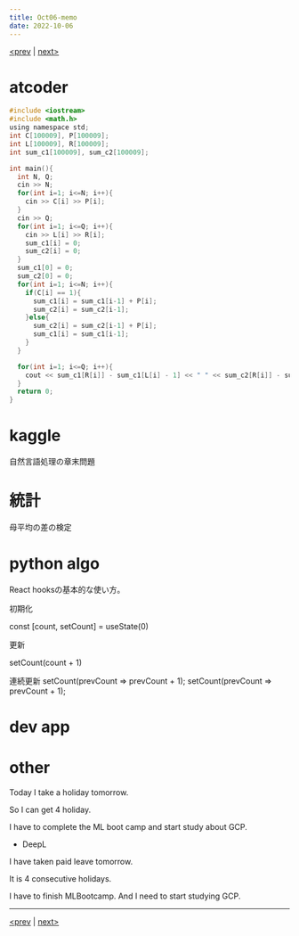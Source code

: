 ```yaml
---
title: Oct06-memo 
date: 2022-10-06 
---
```


[<prev](https://idekworks.github.io/TechnicalMemo/2022/10/05/Oct05.html) | [next>](https://idekworks.github.io/TechnicalMemo/2022/10/07/Oct07.html) 

# atcoder

```c
#include <iostream>
#include <math.h>
using namespace std;
int C[100009], P[100009];
int L[100009], R[100009];
int sum_c1[100009], sum_c2[100009];

int main(){
  int N, Q;
  cin >> N;
  for(int i=1; i<=N; i++){
    cin >> C[i] >> P[i];
  }
  cin >> Q;
  for(int i=1; i<=Q; i++){
    cin >> L[i] >> R[i];
    sum_c1[i] = 0;
    sum_c2[i] = 0;
  }
  sum_c1[0] = 0;
  sum_c2[0] = 0;
  for(int i=1; i<=N; i++){
    if(C[i] == 1){
      sum_c1[i] = sum_c1[i-1] + P[i];
      sum_c2[i] = sum_c2[i-1];
    }else{
      sum_c2[i] = sum_c2[i-1] + P[i];
      sum_c1[i] = sum_c1[i-1];
    }
  }

  for(int i=1; i<=Q; i++){
    cout << sum_c1[R[i]] - sum_c1[L[i] - 1] << " " << sum_c2[R[i]] - sum_c2[L[i] - 1] << endl;
  }
  return 0;
}
```

# kaggle
自然言語処理の章末問題

# 統計
母平均の差の検定

# python algo
React hooksの基本的な使い方。

初期化

  const [count, setCount] = useState(0)

更新

setCount(count + 1)

連続更新
setCount(prevCount => prevCount + 1); setCount(prevCount => prevCount + 1); 


# dev app

# other
Today I take a holiday tomorrow.

So I can get 4 holiday.

I have to complete the ML boot camp and start study about GCP.

- DeepL

I have taken paid leave tomorrow.

It is 4 consecutive holidays.

I have to finish MLBootcamp. And I need to start studying GCP.

***

[<prev](https://idekworks.github.io/TechnicalMemo/2022/10/05/Oct05.html) | [next>](https://idekworks.github.io/TechnicalMemo/2022/10/07/Oct07.html)

